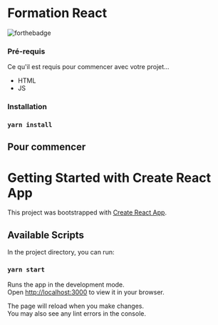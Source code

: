 # Formation React 

![forthebadge](http://forthebadge.com/images/badges/built-with-love.svg)

### Pré-requis

Ce qu'il est requis pour commencer avec votre projet...

- HTML
- JS

### Installation

### `yarn install`


## Pour commencer

# Getting Started with Create React App

This project was bootstrapped with [Create React App](https://github.com/facebook/create-react-app).

## Available Scripts

In the project directory, you can run:

### `yarn start`

Runs the app in the development mode.\
Open [http://localhost:3000](http://localhost:3000) to view it in your browser.

The page will reload when you make changes.\
You may also see any lint errors in the console.

